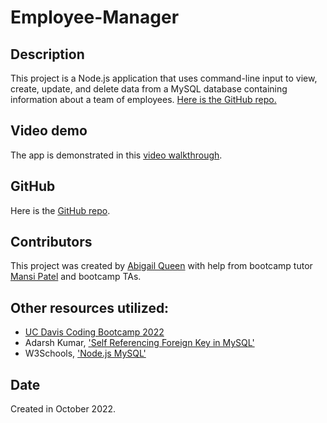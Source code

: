 # Employee-Manager

## Description
This project is a Node.js application that uses command-line input to view, create, update, and delete data from a MySQL database containing information about a team of employees.
[Here is the GitHub repo.](https://github.com/Abi-Queen/Employee-Manager-DB)

## Video demo
The app is demonstrated in this [video walkthrough](https://drive.google.com/file/d/1Oy514RMs3yCzgb3zgxMsBI54qjWXgSIw/view).

## GitHub
Here is the [GitHub repo](https://github.com/Abi-Queen/Employee-Manager-DB). 

## Contributors
This project was created by [Abigail Queen](https://github.com/Abi-Queen.git) with help from bootcamp tutor [Mansi Patel](https://github.com/mansijp) and bootcamp TAs.

## Other resources utilized:
- [UC Davis Coding Bootcamp 2022](https://bootcamp.ucdavis.edu/)
- Adarsh Kumar, ['Self Referencing Foreign Key in MySQL'](https://pencilprogrammer.com/self-referencing-foreign-key-in-mysql/) 
- W3Schools, ['Node.js MySQL'](https://www.w3schools.com/nodejs/nodejs_mysql.asp)

## Date
Created in October 2022.